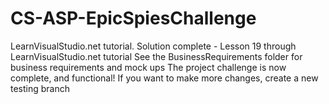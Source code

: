 # CS-ASP-EpicSpiesChallenge
LearnVisualStudio.net tutorial. Solution complete - Lesson 19  through LearnVisualStudio.net tutorial
See the BusinessRequirements folder for business requirements and mock ups
The project challenge is now complete, and functional! If you want to make more changes, create a new testing branch

